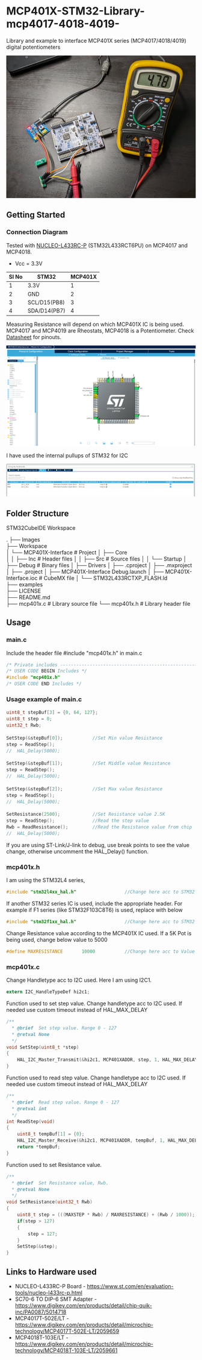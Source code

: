 # MCP401X-STM32-Library-mcp4017-4018-4019-

Library and example to interface MCP401X series (MCP4017/4018/4019) digital potentiometers

![](Images/Img.jpg)

## Getting Started

### Connection Diagram

Tested with [NUCLEO-L433RC-P](https://www.st.com/en/evaluation-tools/nucleo-l433rc-p.html) (STM32L433RCT6PU) on MCP4017 and MCP4018. 
- Vcc = 3.3V

|Sl No |      STM32                    |  MCP401X    |
|------|-------------------------------|-------------|                                   
| 1    | 3.3V                          | 1           |
| 2    | GND                           | 2           |
| 3    | SCL/D15(PB8)                  | 3           |
| 4    | SDA/D14(PB7)                  | 4           |

Measuring Resistance will depend on which MCP401X IC is being used. 
MCP4017 and MCP4019 are Rheostats, MCP4018 is a Potentiometer. Check [Datasheet](https://ww1.microchip.com/downloads/en/DeviceDoc/22147a.pdf) for pinouts.

![](Images/STM32_Connection.png)

I have used the internal pullups of STM32 for I2C

![](Images/pullup.png)

## Folder Structure

STM32CubeIDE Workspace

.
	├── Images                   		
	├── Workspace    					 
	│   └── MCP401X-Interface    		# Project
	│   	├── Core     				
	│   	│ 	├── Inc 				# Header files 
	│   	│ 	├── Src 				# Source files 
	│   	│ 	└── Startup
	│   	├── Debug  					# Binary files 
	│   	├── Drivers 
	│   	├── .cproject 
	│   	├── .mxproject 
	│   	├── .project 
	│   	├── MCP401X-Interface Debug.launch 
	│   	├── MCP401X-Interface.ioc 	# CubeMX file
	│ 		└── STM32L433RCTXP_FLASH.ld		
	├── examples                		
	├── LICENSE              			
	├── README.md             			
	├── mcp401x.c  						# Library source file 
	└── mcp401x.h  						# Library header file 

## Usage

### main.c

Include the header file #include "mcp401x.h" in main.c

```c
/* Private includes ----------------------------------------------------------*/
/* USER CODE BEGIN Includes */
#include "mcp401x.h"
/* USER CODE END Includes */
```
### Usage example of main.c

```c
uint8_t stepBuf[3] = {0, 64, 127};
uint8_t step = 0;
uint32_t Rwb;

SetStep(&stepBuf[0]);			//Set Min value Resistance
step = ReadStep();
//	HAL_Delay(5000);

SetStep(&stepBuf[1]);			//Set Middle value Resistance
step = ReadStep();
//  HAL_Delay(5000);

SetStep(&stepBuf[2]);			//Set Max value Resistance
step = ReadStep();
//	HAL_Delay(5000);

SetResistance(2500);			//Set Resistance value 2.5K
step = ReadStep();				//Read the step value
Rwb = ReadResistance();			//Read the Resistance value from chip
//	HAL_Delay(5000);
```

If you are using ST-Link/J-link to debug, use break points to see the value change, otherwise uncomment the HAL_Delay() function. 

### mcp401x.h

I am using the STM32L4 series,
```c
#include "stm32l4xx_hal.h"					//Change here acc to STM32 series used
```
If another STM32 series IC is used, include the appropriate header. For example if F1 series (like STM32F103C8T6) is used, replace with below 

```c
#include "stm32f1xx_hal.h"					//Change here acc to STM32 series used
```

Change Resistance value according to the MCP401X IC used. If a 5K Pot is being used, change below value to 5000 

```c
#define MAXRESISTANCE    	10000     		//Change here acc to Value of MCP401X
```

### mcp401x.c

Change Handletype acc to I2C used. Here I am using I2C1.

```c
extern I2C_HandleTypeDef hi2c1;
```

Function used to set step value. Change handletype acc to I2C used. If needed use custom timeout instead of HAL_MAX_DELAY

```c
/**
  * @brief  Set step value. Range 0 - 127
  * @retval None
  */
void SetStep(uint8_t *step)
{
	HAL_I2C_Master_Transmit(&hi2c1, MCP401XADDR, step, 1, HAL_MAX_DELAY);
}
```

Function used to read step value. Change handletype acc to I2C used. If needed use custom timeout instead of HAL_MAX_DELAY

```c
/**
  * @brief  Read step value. Range 0 - 127
  * @retval int
  */
int ReadStep(void)
{
	uint8_t tempBuf[1] = {0};
	HAL_I2C_Master_Receive(&hi2c1, MCP401XADDR, tempBuf, 1, HAL_MAX_DELAY);
	return *tempBuf;
}
```

Function used to set Resistance value. 

```c
/**
  * @brief  Set Resistance value, Rwb.
  * @retval None
  */
void SetResistance(uint32_t Rwb)
{
	uint8_t step = (((MAXSTEP * Rwb) / MAXRESISTANCE) + (Rwb / 1000));;
	if(step > 127)
	{
		step = 127;
	}
	SetStep(&step);
}

```

## Links to Hardware used

- NUCLEO-L433RC-P Board - https://www.st.com/en/evaluation-tools/nucleo-l433rc-p.html
- SC70-6 TO DIP-6 SMT Adapter - https://www.digikey.com/en/products/detail/chip-quik-inc/PA0087/5014718
- MCP4017T-502E/LT - https://www.digikey.com/en/products/detail/microchip-technology/MCP4017T-502E-LT/2059659
- MCP4018T-103E/LT - https://www.digikey.com/en/products/detail/microchip-technology/MCP4018T-103E-LT/2059661